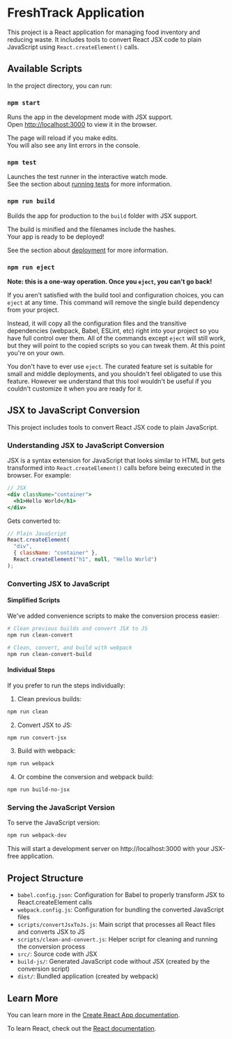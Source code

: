 # FreshTrack Application

This project is a React application for managing food inventory and reducing waste. It includes tools to convert React JSX code to plain JavaScript using `React.createElement()` calls.

## Available Scripts

In the project directory, you can run:

### `npm start`

Runs the app in the development mode with JSX support.\
Open [http://localhost:3000](http://localhost:3000) to view it in the browser.

The page will reload if you make edits.\
You will also see any lint errors in the console.

### `npm test`

Launches the test runner in the interactive watch mode.\
See the section about [running tests](https://facebook.github.io/create-react-app/docs/running-tests) for more information.

### `npm run build`

Builds the app for production to the `build` folder with JSX support.

The build is minified and the filenames include the hashes.\
Your app is ready to be deployed!

See the section about [deployment](https://facebook.github.io/create-react-app/docs/deployment) for more information.

### `npm run eject`

**Note: this is a one-way operation. Once you `eject`, you can't go back!**

If you aren't satisfied with the build tool and configuration choices, you can `eject` at any time. This command will remove the single build dependency from your project.

Instead, it will copy all the configuration files and the transitive dependencies (webpack, Babel, ESLint, etc) right into your project so you have full control over them. All of the commands except `eject` will still work, but they will point to the copied scripts so you can tweak them. At this point you're on your own.

You don't have to ever use `eject`. The curated feature set is suitable for small and middle deployments, and you shouldn't feel obligated to use this feature. However we understand that this tool wouldn't be useful if you couldn't customize it when you are ready for it.

## JSX to JavaScript Conversion

This project includes tools to convert React JSX code to plain JavaScript.

### Understanding JSX to JavaScript Conversion

JSX is a syntax extension for JavaScript that looks similar to HTML but gets transformed into `React.createElement()` calls before being executed in the browser. For example:

```jsx
// JSX
<div className="container">
  <h1>Hello World</h1>
</div>
```

Gets converted to:

```javascript
// Plain JavaScript
React.createElement(
  "div", 
  { className: "container" },
  React.createElement("h1", null, "Hello World")
);
```

### Converting JSX to JavaScript

#### Simplified Scripts

We've added convenience scripts to make the conversion process easier:

```bash
# Clean previous builds and convert JSX to JS
npm run clean-convert

# Clean, convert, and build with webpack
npm run clean-convert-build
```

#### Individual Steps

If you prefer to run the steps individually:

1. Clean previous builds:
```bash
npm run clean
```

2. Convert JSX to JS:
```bash
npm run convert-jsx
```

3. Build with webpack:
```bash
npm run webpack
```

4. Or combine the conversion and webpack build:
```bash
npm run build-no-jsx
```

### Serving the JavaScript Version

To serve the JavaScript version:

```bash
npm run webpack-dev
```

This will start a development server on http://localhost:3000 with your JSX-free application.

## Project Structure

- `babel.config.json`: Configuration for Babel to properly transform JSX to React.createElement calls
- `webpack.config.js`: Configuration for bundling the converted JavaScript files
- `scripts/convertJsxToJs.js`: Main script that processes all React files and converts JSX to JS
- `scripts/clean-and-convert.js`: Helper script for cleaning and running the conversion process
- `src/`: Source code with JSX
- `build-js/`: Generated JavaScript code without JSX (created by the conversion script)
- `dist/`: Bundled application (created by webpack)

## Learn More

You can learn more in the [Create React App documentation](https://facebook.github.io/create-react-app/docs/getting-started).

To learn React, check out the [React documentation](https://reactjs.org/).
